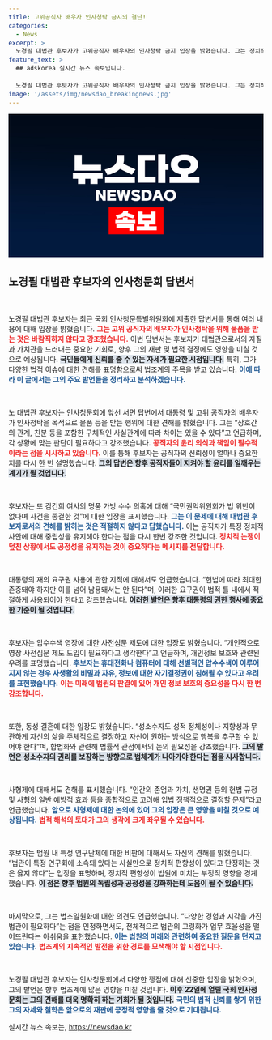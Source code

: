 ```yaml
---
title: 고위공직자 배우자 인사청탁 금지의 결단!
categories:
  - News
excerpt: >
  노경필 대법관 후보자가 고위공직자 배우자의 인사청탁 금지 입장을 밝혔습니다. 그는 정치적 논란 속에서 사법개혁 및 성소수자 권리 보장에 대한 입장을 제시하며, 인사청문회에서 어떤 태도를 보일지 주목됩니다.
feature_text: >
  ## adskorea 실시간 뉴스 속보입니다.

  노경필 대법관 후보자가 고위공직자 배우자의 인사청탁 금지 입장을 밝혔습니다. 그는 정치적 논란 속에서 사법개혁 및 성소수자 권리 보장에 대한 입장을 제시하며, 인사청문회에서 어떤 태도를 보일지 주목됩니다.
image: '/assets/img/newsdao_breakingnews.jpg'
---
```


<p><img src="/assets/img/newsdao_breakingnews.jpg" alt="adskorea 속보" /></p>

<h2 data-ke-size="size26">노경필 대법관 후보자의 인사청문회 답변서</h2>

<p data-ke-size="size16">&nbsp;</p>

<p>노경필 대법관 후보자는 최근 국회 인사청문특별위원회에 제출한 답변서를 통해 여러 내용에 대해 입장을 밝혔습니다. <b><span style="color: #ee2323;">그는 고위 공직자의 배우자가 인사청탁을 위해 물품을 받는 것은 바람직하지 않다고 강조했습니다.</span></b> 이번 답변서는 후보자가 대법관으로서의 자질과 가치관을 드러내는 중요한 기회로, 향후 그의 재판 및 법적 결정에도 영향을 미칠 것으로 예상됩니다. <b><span style="background-color: #21538527;">국민들에게 신뢰를 줄 수 있는 자세가 필요한 시점입니다.</span></b> 특히, 그가 다양한 법적 이슈에 대한 견해를 표명함으로써 법조계의 주목을 받고 있습니다. <b><span style="color: #1a5490;">이에 따라 이 글에서는 그의 주요 발언들을 정리하고 분석하겠습니다.</span></b></p>

<p data-ke-size="size16">&nbsp;</p>

<p>노 대법관 후보자는 인사청문회에 앞선 서면 답변에서 대통령 및 고위 공직자의 배우자가 인사청탁을 목적으로 물품 등을 받는 행위에 대한 견해를 밝혔습니다. 그는 “상호간의 관계, 친분 등을 포함한 구체적인 사실관계에 따라 차이는 있을 수 있다”고 언급하며, 각 상황에 맞는 판단이 필요하다고 강조했습니다. <b><span style="color: #ee2323;">공직자의 윤리 의식과 책임이 필수적이라는 점을 시사하고 있습니다.</span></b> 이를 통해 후보자는 공직자의 신뢰성이 얼마나 중요한지를 다시 한 번 설명했습니다. <b><span style="background-color: #21538527;">그의 답변은 향후 공직자들이 지켜야 할 윤리를 일깨우는 계기가 될 것입니다.</span></b> </p>

<p data-ke-size="size16">&nbsp;</p>

<p>후보자는 또 김건희 여사의 명품 가방 수수 의혹에 대해 “국민권익위원회가 법 위반이 없다며 사건을 종결한 것”에 대한 입장을 표시했습니다. <b><span style="color: #1a5490;">그는 이 문제에 대해 대법관 후보자로서의 견해를 밝히는 것은 적절하지 않다고 답했습니다.</span></b> 이는 공직자가 특정 정치적 사안에 대해 중립성을 유지해야 한다는 점을 다시 한번 강조한 것입니다. <b><span style="color: #ee2323;">정치적 논쟁이 덮친 상황에서도 공정성을 유지하는 것이 중요하다는 메시지를 전달합니다.</span></b> </p>

<p data-ke-size="size16">&nbsp;</p>

<p>대통령의 재의 요구권 사용에 관한 지적에 대해서도 언급했습니다. “헌법에 따라 최대한 존중돼야 하지만 이를 넘어 남용돼서는 안 된다”며, 이러한 요구권이 법적 틀 내에서 적절하게 사용되어야 한다고 강조했습니다. <b><span style="background-color: #21538527;">이러한 발언은 향후 대통령의 권한 행사에 중요한 기준이 될 것입니다.</span></b> </p>

<p data-ke-size="size16">&nbsp;</p>

<p>후보자는 압수수색 영장에 대한 사전심문 제도에 대한 입장도 밝혔습니다. “개인적으로 영장 사전심문 제도 도입이 필요하다고 생각한다”고 언급하며, 개인정보 보호와 관련된 우려를 표명했습니다. <b><span style="color: #1a5490;">후보자는 휴대전화나 컴퓨터에 대해 선별적인 압수수색이 이루어지지 않는 경우 사생활의 비밀과 자유, 정보에 대한 자기결정권이 침해될 수 있다고 우려를 표현했습니다.</span></b> <b><span style="color: #ee2323;">이는 미래에 법원의 판결에 있어 개인 정보 보호의 중요성을 다시 한 번 강조합니다.</span></b></p>

<p data-ke-size="size16">&nbsp;</p>

<p>또한, 동성 결혼에 대한 입장도 밝혔습니다. “성소수자도 성적 정체성이나 지향성과 무관하게 자신의 삶을 주체적으로 결정하고 자신이 원하는 방식으로 행복을 추구할 수 있어야 한다”며, 합법화와 관련해 법률적 관점에서의 논의 필요성을 강조했습니다. <b><span style="background-color: #21538527;">그의 발언은 성소수자의 권리를 보장하는 방향으로 법체계가 나아가야 한다는 점을 시사합니다.</span></b></p>

<p data-ke-size="size16">&nbsp;</p>

<p>사형제에 대해서도 견해를 표시했습니다. “인간의 존엄과 가치, 생명권 등의 헌법 규정 및 사형의 일반 예방적 효과 등을 종합적으로 고려해 입법 정책적으로 결정할 문제”라고 언급했습니다. <b><span style="color: #1a5490;">앞으로 사형제에 대한 논의에 있어 그의 입장은 큰 영향을 미칠 것으로 예상됩니다.</span></b> <b><span style="color: #ee2323;">법적 해석의 토대가 그의 생각에 크게 좌우될 수 있습니다.</span></b></p>

<p data-ke-size="size16">&nbsp;</p>

<p>후보자는 법원 내 특정 연구단체에 대한 비판에 대해서도 자신의 견해를 밝혔습니다. “법관이 특정 연구회에 소속돼 있다는 사실만으로 정치적 편향성이 있다고 단정하는 것은 옳지 않다”는 입장을 표명하며, 정치적 편향성이 법원에 미치는 부정적 영향을 경계했습니다. <b><span style="background-color: #21538527;">이 점은 향후 법원의 독립성과 공정성을 강화하는데 도움이 될 수 있습니다.</span></b> </p>

<p data-ke-size="size16">&nbsp;</p>

<p>마지막으로, 그는 법조일원화에 대한 의견도 언급했습니다. “다양한 경험과 시각을 가진 법관이 필요하다”는 점을 인정하면서도, 전체적으로 법관의 고령화가 업무 효율성을 떨어뜨린다는 아쉬움을 표현했습니다. <b><span style="color: #1a5490;">이는 법원의 미래와 관련하여 중요한 질문을 던지고 있습니다.</span></b> <b><span style="color: #ee2323;">법조계의 지속적인 발전을 위한 경로를 모색해야 할 시점입니다.</span></b> </p>

<p data-ke-size="size16">&nbsp;</p>

<p>노경필 대법관 후보자는 인사청문회에서 다양한 쟁점에 대해 신중한 입장을 밝혔으며, 그의 발언은 향후 법조계에 많은 영향을 미칠 것입니다. <b><span style="background-color: #21538527;">이후 22일에 열릴 국회 인사청문회는 그의 견해를 더욱 명확히 하는 기회가 될 것입니다.</span></b> <b><span style="color: #1a5490;">국민의 법적 신뢰를 쌓기 위한 그의 자세와 철학은 앞으로의 재판에 긍정적 영향을 줄 것으로 기대됩니다.</span></b> </p>
실시간 뉴스 속보는, <a href="https://newsdao.kr" rel="dofollow">https://newsdao.kr</a>


